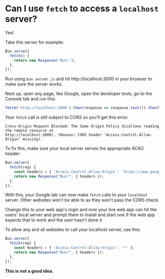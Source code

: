 # Can I use `fetch` to access a `localhost` server?

Yes!

Take this server for example:

```javascript
Bun.serve({
  fetch() {
    return new Response('Bun!');
  },
});
```

Run using `bun server.js` and hit http://localhost:3000 in your browser to make
sure the server works.

Next up, open any page, like Google, open the developer tools, go to the Console
tab and run this:

```javascript
fetch('http://localhost:3000').then(response => response.text()).then(text => console.log(text));
```

Your `fetch` call is still subject to CORS so you'll get this error:

```
Cross-Origin Request Blocked: The Same Origin Policy disallows reading the remote resource at
http://localhost:3000/. (Reason: CORS header ‘Access-Control-Allow-Origin’ missing).
```

To fix this, make sure your local server serves the appropriate ACAO header:

```javascript
Bun.serve({
  fetch(req) {
    const headers = { 'Access-Control-Allow-Origin': 'https://www.google.com' };
    return new Response("Bun!", { headers });
  },
});
```

With this, your Google tab can now make `fetch` calls to your `localhost` server.
Other websites won't be able to as they won't pass the CORS check.

Change this to your web app's orgin and now your live web app can hit the users'
local server and prompt them to install and start one if the web app expects
that to work and the user hasn't done it.

To allow any and all websites to call your localhost server, use this:

```javascript
Bun.serve({
  fetch(req) {
    const headers = { 'Access-Control-Allow-Origin': '*' };
    return new Response("Bun!", { headers });
  },
});
```

**This is not a good idea.**
